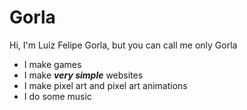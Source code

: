 # Gorla
Hi, I'm Luiz Felipe Gorla, but you can call me only Gorla
- I make games
- I make ***very simple*** websites
- I make pixel art and pixel art animations
- I do some music

<!---
lipe993/lipe993 is a ✨ special ✨ repository because its `README.md` (this file) appears on your GitHub profile.
You can click the Preview link to take a look at your changes.
--->
